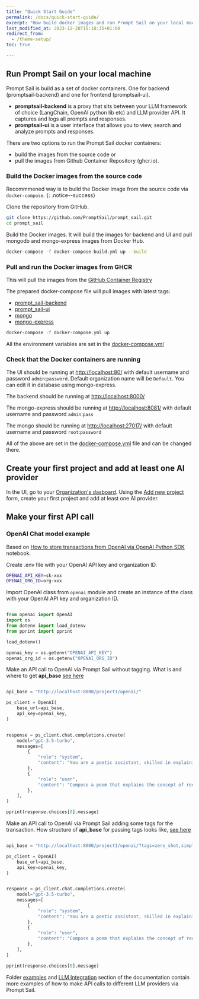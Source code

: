 ```yaml
---
title: "Quick Start Guide"
permalink: /docs/quick-start-guide/
excerpt: "How build docker images and run Prompt Sail on your local machine and make your first API call."
last_modified_at: 2023-12-28T15:18:35+01:00
redirect_from:
  - /theme-setup/
toc: true

---
```





## Run Prompt Sail on your local machine

Prompt Sail is build as a set of docker containers. One for backend (promptsail-backend) and one for frontend (promptsail-ui).

- **promptsail-backend** is a proxy that sits between your LLM framework of choice (LangChain, OpenAI python lib etc) and LLM provider API. It captures and logs all prompts and responses. 
- **promptsail-ui** is a user interface that allows you to view, search and analyze prompts and responses.


There are two options to run the Prompt Sail docker containers: 
* build the images from the source code or 
* pull the images from Github Container Repository (ghcr.io).



### Build the Docker images from the source code


Recommmened way is to build the Docker image from the source code via `docker-compose`.
{: .notice--success}


Clone the repository from GitHub.

```bash
git clone https://github.com/PromptSail/prompt_sail.git
cd prompt_sail
``` 

Build the Docker images. It will build the images for backend and UI and pull mongodb and mongo-express images from Docker Hub.

```bash
docker-compose -f docker-compose-build.yml up --build
```


### Pull and run the Docker images from GHCR


This will pull the images from the [GitHub Container Registry](https://github.com/orgs/PromptSail/packages?repo_name=prompt_sail)

The prepared docker-compose file will pull images with latest tags:

* [prompt_sail-backend](https://github.com/PromptSail/prompt_sail/pkgs/container/promptsail-backend)
* [prompt_sail-ui](https://github.com/PromptSail/prompt_sail/pkgs/container/promptsail-ui)
* [mongo](https://hub.docker.com/_/mongo)
* [mongo-express](https://hub.docker.com/_/mongo-express)

```bash
docker-compose -f docker-compose.yml up
``` 

All the environment variables are set in the [docker-compose.yml](https://github.com/PromptSail/prompt_sail/blob/main/docker-compose.yml)


### Check that the Docker containers are running


The UI should be running at [http://localhost:80/](http://localhost:80/) with default username and password `admin`:`password`. Default organization name will be `Default`. You can edit it in database using mongo-express.

The backend should be running at [http://localhost:8000/](http://localhost:8000/)

The mongo-express should be running at [http://localhost:8081/](http://localhost:8081/) with default username and password `admin`:`pass`

The mongo should be running at [http://localhost:27017/](http://localhost:27017/) with default username and password `root`:`password`

All of the above are set in the [docker-compose.yml](https://github.com/PromptSail/prompt_sail/blob/main/docker-compose.yml) file and can be changed there.

## Create your first project and add at least one AI provider

In the UI, go to your [Organization's dasboard](https://promptsail.github.io/prompt_sail/docs/organization-dashboard/). Using the [Add new project](https://promptsail.github.io/prompt_sail/docs/how-to-setup-llm-proxy-project/) form, create your first project and add at least one AI provider. 

## Make your first API call

### OpenAI Chat model example

Based on [How to store transactions from OpenAI via OpenAI Python SDK](https://github.com/PromptSail/prompt_sail/blob/examples/examples/openai_sdk_openai.ipynb) notebook.


Create .env file with your OpenAI API key and organization ID.

```bash
OPENAI_API_KEY=sk-xxx
OPENAI_ORG_ID=org-xxx
```

Import OpenAI class from `openai` module and create an instance of the class with your OpenAI API key and organization ID.



```python 

from openai import OpenAI
import os
from dotenv import load_dotenv
from pprint import pprint

load_dotenv()

openai_key = os.getenv("OPENAI_API_KEY")
openai_org_id = os.getenv("OPENAI_ORG_ID")
```

Make an API call to OpenAI via Prompt Sail without tagging. 
What is and where to get **api_base** [see here](https://promptsail.github.io/prompt_sail/docs/storing-transactions/)

```python

api_base = "http://localhost:8000/project1/openai/"

ps_client = OpenAI(
    base_url=api_base,
    api_key=openai_key,
)


response = ps_client.chat.completions.create(
    model="gpt-3.5-turbo",
    messages=[
        {
            "role": "system",
            "content": "You are a poetic assistant, skilled in explaining complex programming concepts with creative flair.",
        },
        {
            "role": "user",
            "content": "Compose a poem that explains the concept of recursion in programming.",
        },
    ],
)

pprint(response.choices[0].message)

```


Make an API call to OpenAI via Prompt Sail adding some tags for the transaction. 
How structure of **api_base** for passing tags looks like, [see here](https://promptsail.github.io/prompt_sail/docs/storing-transactions/)

```python

api_base = "http://localhost:8000/project1/openai/?tags=zero_shot,simple_prompt,dev1,poc&target_path="

ps_client = OpenAI(
    base_url=api_base,
    api_key=openai_key,
)


response = ps_client.chat.completions.create(
    model="gpt-3.5-turbo",
    messages=[
        {
            "role": "system",
            "content": "You are a poetic assistant, skilled in explaining complex programming concepts with creative flair.",
        },
        {
            "role": "user",
            "content": "Compose a poem that explains the concept of recursion in programming.",
        },
    ],
)

pprint(response.choices[0].message)

```

Folder [examples](https://github.com/PromptSail/prompt_sail/tree/docs/examples) and [LLM Integration](/docs/llm-integrations/) section of the documentation contain more examples of how to make API calls to different LLM providers via Prompt Sail.